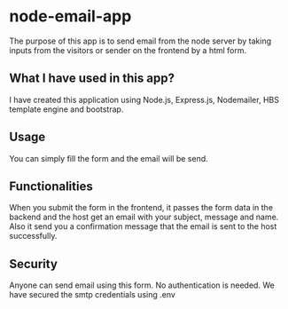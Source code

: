# node-email-app

The purpose of this app is to send email from the node server by taking inputs from the visitors or sender on the frontend by a html form.

## What I have used in this app?

I have created this application using Node.js, Express.js, Nodemailer, HBS template engine and bootstrap.

## Usage

You can simply fill the form and the email will be send.

## Functionalities

When you submit the form in the frontend, it passes the form data in the backend and the host get an email with your subject, message and name. Also it send you a confirmation message that the email is sent to the host successfully.

## Security

Anyone can send email using this form. No authentication is needed. We have secured the smtp credentials using .env

